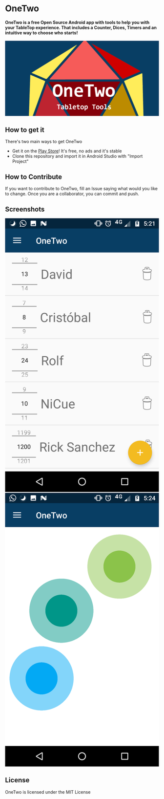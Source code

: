 # OneTwo
#### OneTwo is a free Open Source Android app with tools to help you with your TableTop experience. That includes a Counter, Dices, Timers and an intuitive way to choose who starts!

![Alt text](imgs/Header.png?raw=true "Title")
## How to get it

There's two main ways to get OneTwo
* Get it on the [Play Store](https://play.google.com/store/apps/details?id=com.nicue.onetwo&hl=en)! It's free, no ads and it's stable
* Clone this repository and import it in Android Studio with "Import Project"

## How to Contribute
If you want to contribute to OneTwo, fill an Issue saying what would you like to change. Once you are a collaborator, you can commit and push.

## Screenshots

![](imgs/SS_counter.png)  ![](imgs/SS_Chooser.png?raw=true)

## License 
 
OneTwo is licensed under the MIT License